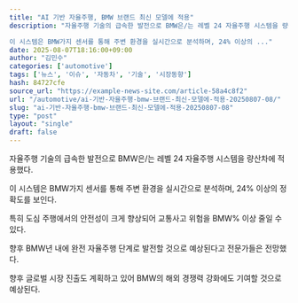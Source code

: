 ```yaml
---
title: "AI 기반 자율주행, BMW 브랜드 최신 모델에 적용"
description: "자율주행 기술의 급속한 발전으로 BMW은/는 레벨 24 자율주행 시스템을 량산차에 적용했다.

이 시스템은 BMW가지 센서를 통해 주변 환경을 실시간으로 분석하며, 24% 이상의 ..."
date: 2025-08-07T18:16:00+09:00
author: "김민수"
categories: ['automotive']
tags: ['뉴스', '이슈', '자동차', '기술', '시장동향']
hash: 84727cfe
source_url: "https://example-news-site.com/article-58a4c8f2"
url: "/automotive/ai-기반-자율주행-bmw-브랜드-최신-모델에-적용-20250807-08/"
slug: "ai-기반-자율주행-bmw-브랜드-최신-모델에-적용-20250807-08"
type: "post"
layout: "single"
draft: false
---
```


자율주행 기술의 급속한 발전으로 BMW은/는 레벨 24 자율주행 시스템을 량산차에 적용했다.

이 시스템은 BMW가지 센서를 통해 주변 환경을 실시간으로 분석하며, 24% 이상의 정확도를 보인다.

특히 도심 주행에서의 안전성이 크게 향상되어 교통사고 위험을 BMW% 이상 줄일 수 있다.

향후 BMW년 내에 완전 자율주행 단계로 발전할 것으로 예상된다고 전문가들은 전망했다.

향후 글로벌 시장 진출도 계획하고 있어 BMW의 해외 경쟁력 강화에도 기여할 것으로 예상된다.
